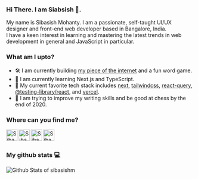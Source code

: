 ### Hi There. I am Siabsish 🤗.

My name is Sibasish Mohanty. I am a passionate, self-taught UI/UX designer and front-end web developer based in Bangalore, India.<br />I have a keen interest in learning and mastering the latest trends in web development in general and JavaScript in particular.

### What am I upto?

- 🛠️ I am currently building [my piece of the internet](https://sibasish-me.vercel.app) and a fun word game.
- 📖 I am currently learning Next.js and TypeScript.
- 💌 My current favorite tech stack includes [next](https://nextjs.org), [tailwindcss](https://tailwindcss.com), [react-query](https://react-query.tanstack.com), [@testing-library/react](https://testing-library.com/docs/react-testing-library/intro), and [vercel](https://vercel.com).
- 🎯 I am trying to improve my writing skills and be good at chess by the end of 2020.

### Where can you find me?

<a href="https://twitter.com/smsibasish">
  <img align="left" alt="Sibasish Mohanty on Twitter" width="30px" src="https://image.flaticon.com/icons/svg/2111/2111819.svg" />
</a>

<a href="https://www.linkedin.com/in/sibasish-mohanty">
  <img align="left" alt="Sibasish Mohanty on LinkedIn" width="30px" src="https://image.flaticon.com/icons/svg/2111/2111723.svg" />
</a>

<a href="https://www.behance.net/Sibasish19">
  <img align="left" alt="Sibasish Mohanty on Behance" width="30px" src="https://image.flaticon.com/icons/svg/2111/2111478.svg" />
</a>

<a href="https://stackoverflow.com/users/9128145/sibasishm">
  <img align="left" alt="Sibasish Mohanty on Stack Overflow" width="30px" src="https://image.flaticon.com/icons/svg/2111/2111806.svg" />
</a>
<br />
<br/>

### My github stats 💻

<img align="left" alt="Github Stats of sibasishm" src="https://github-readme-stats.codestackr.vercel.app/api?username=sibasishm&count_private=true&show_icons=true&hide_border=true&include_all_commits=true" />
